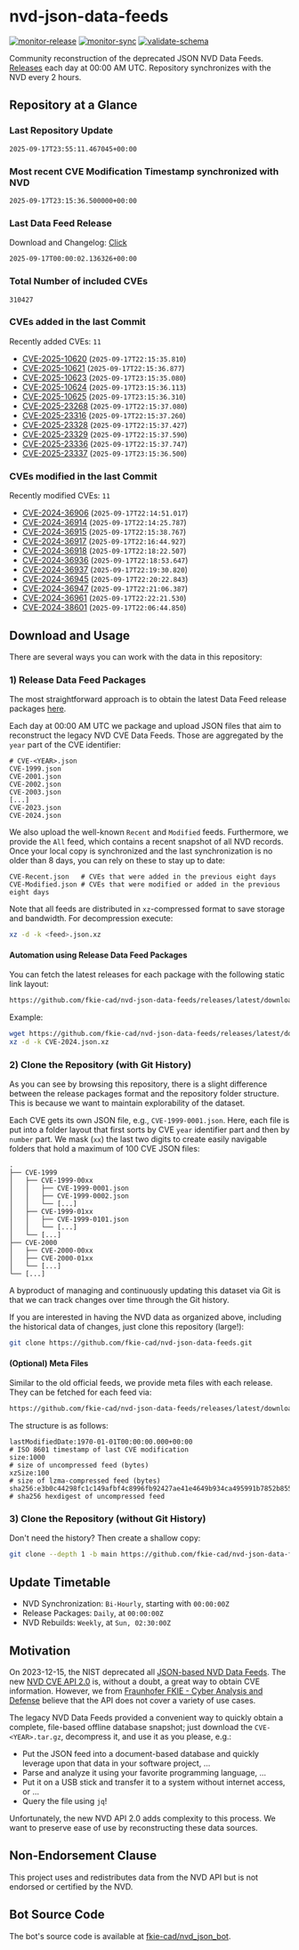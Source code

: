 # nvd-json-data-feeds

[![monitor-release](https://github.com/fkie-cad/nvd-json-data-feeds/actions/workflows/monitor_release.yml/badge.svg)](https://github.com/fkie-cad/nvd-json-data-feeds/actions/workflows/monitor_release.yml)
[![monitor-sync](https://github.com/fkie-cad/nvd-json-data-feeds/actions/workflows/monitor_sync.yml/badge.svg)](https://github.com/fkie-cad/nvd-json-data-feeds/actions/workflows/monitor_sync.yml)
[![validate-schema](https://github.com/fkie-cad/nvd-json-data-feeds/actions/workflows/validate_schema.yml/badge.svg)](https://github.com/fkie-cad/nvd-json-data-feeds/actions/workflows/validate_schema.yml)

Community reconstruction of the deprecated JSON NVD Data Feeds.
[Releases](https://github.com/fkie-cad/nvd-json-data-feeds/releases/latest) each day at 00:00 AM UTC.
Repository synchronizes with the NVD every 2 hours.

## Repository at a Glance

### Last Repository Update

```plain
2025-09-17T23:55:11.467045+00:00
```

### Most recent CVE Modification Timestamp synchronized with NVD

```plain
2025-09-17T23:15:36.500000+00:00
```

### Last Data Feed Release

Download and Changelog: [Click](https://github.com/fkie-cad/nvd-json-data-feeds/releases/latest)

```plain
2025-09-17T00:00:02.136326+00:00
```

### Total Number of included CVEs

```plain
310427
```

### CVEs added in the last Commit

Recently added CVEs: `11`

- [CVE-2025-10620](CVE-2025/CVE-2025-106xx/CVE-2025-10620.json) (`2025-09-17T22:15:35.810`)
- [CVE-2025-10621](CVE-2025/CVE-2025-106xx/CVE-2025-10621.json) (`2025-09-17T22:15:36.877`)
- [CVE-2025-10623](CVE-2025/CVE-2025-106xx/CVE-2025-10623.json) (`2025-09-17T23:15:35.080`)
- [CVE-2025-10624](CVE-2025/CVE-2025-106xx/CVE-2025-10624.json) (`2025-09-17T23:15:36.113`)
- [CVE-2025-10625](CVE-2025/CVE-2025-106xx/CVE-2025-10625.json) (`2025-09-17T23:15:36.310`)
- [CVE-2025-23268](CVE-2025/CVE-2025-232xx/CVE-2025-23268.json) (`2025-09-17T22:15:37.080`)
- [CVE-2025-23316](CVE-2025/CVE-2025-233xx/CVE-2025-23316.json) (`2025-09-17T22:15:37.260`)
- [CVE-2025-23328](CVE-2025/CVE-2025-233xx/CVE-2025-23328.json) (`2025-09-17T22:15:37.427`)
- [CVE-2025-23329](CVE-2025/CVE-2025-233xx/CVE-2025-23329.json) (`2025-09-17T22:15:37.590`)
- [CVE-2025-23336](CVE-2025/CVE-2025-233xx/CVE-2025-23336.json) (`2025-09-17T22:15:37.747`)
- [CVE-2025-23337](CVE-2025/CVE-2025-233xx/CVE-2025-23337.json) (`2025-09-17T23:15:36.500`)


### CVEs modified in the last Commit

Recently modified CVEs: `11`

- [CVE-2024-36906](CVE-2024/CVE-2024-369xx/CVE-2024-36906.json) (`2025-09-17T22:14:51.017`)
- [CVE-2024-36914](CVE-2024/CVE-2024-369xx/CVE-2024-36914.json) (`2025-09-17T22:14:25.787`)
- [CVE-2024-36915](CVE-2024/CVE-2024-369xx/CVE-2024-36915.json) (`2025-09-17T22:15:38.767`)
- [CVE-2024-36917](CVE-2024/CVE-2024-369xx/CVE-2024-36917.json) (`2025-09-17T22:16:44.927`)
- [CVE-2024-36918](CVE-2024/CVE-2024-369xx/CVE-2024-36918.json) (`2025-09-17T22:18:22.507`)
- [CVE-2024-36936](CVE-2024/CVE-2024-369xx/CVE-2024-36936.json) (`2025-09-17T22:18:53.647`)
- [CVE-2024-36937](CVE-2024/CVE-2024-369xx/CVE-2024-36937.json) (`2025-09-17T22:19:30.820`)
- [CVE-2024-36945](CVE-2024/CVE-2024-369xx/CVE-2024-36945.json) (`2025-09-17T22:20:22.843`)
- [CVE-2024-36947](CVE-2024/CVE-2024-369xx/CVE-2024-36947.json) (`2025-09-17T22:21:06.387`)
- [CVE-2024-36961](CVE-2024/CVE-2024-369xx/CVE-2024-36961.json) (`2025-09-17T22:22:21.530`)
- [CVE-2024-38601](CVE-2024/CVE-2024-386xx/CVE-2024-38601.json) (`2025-09-17T22:06:44.850`)


## Download and Usage

There are several ways you can work with the data in this repository:

### 1) Release Data Feed Packages

The most straightforward approach is to obtain the latest Data Feed release packages [here](https://github.com/fkie-cad/nvd-json-data-feeds/releases/latest).

Each day at 00:00 AM UTC we package and upload JSON files that aim to reconstruct the legacy NVD CVE Data Feeds.
Those are aggregated by the `year` part of the CVE identifier:

```
# CVE-<YEAR>.json
CVE-1999.json
CVE-2001.json
CVE-2002.json
CVE-2003.json
[...]
CVE-2023.json
CVE-2024.json
```

We also upload the well-known `Recent` and `Modified` feeds.
Furthermore, we provide the `All` feed, which contains a recent snapshot of all NVD records.
Once your local copy is synchronized and the last synchronization is no older than 8 days, you can rely on these to stay up to date:

```plain
CVE-Recent.json   # CVEs that were added in the previous eight days
CVE-Modified.json # CVEs that were modified or added in the previous eight days
```

Note that all feeds are distributed in `xz`-compressed format to save storage and bandwidth.
For decompression execute:

```sh
xz -d -k <feed>.json.xz
```

#### Automation using Release Data Feed Packages

You can fetch the latest releases for each package with the following static link layout:

```sh
https://github.com/fkie-cad/nvd-json-data-feeds/releases/latest/download/CVE-<YEAR>.json.xz
```

Example:

```sh
wget https://github.com/fkie-cad/nvd-json-data-feeds/releases/latest/download/CVE-2024.json.xz
xz -d -k CVE-2024.json.xz
```

### 2) Clone the Repository (with Git History)

As you can see by browsing this repository, there is a slight difference between the release packages format and the repository folder structure.
This is because we want to maintain explorability of the dataset.

Each CVE gets its own JSON file, e.g., `CVE-1999-0001.json`.
Here, each file is put into a folder layout that first sorts by CVE `year` identifier part and then by `number` part.
We mask (`xx`) the last two digits to create easily navigable folders that hold a maximum of 100 CVE JSON files:

```plain
.
├── CVE-1999
│   ├── CVE-1999-00xx
│   │   ├── CVE-1999-0001.json
│   │   ├── CVE-1999-0002.json
│   │   └── [...]
│   ├── CVE-1999-01xx
│   │   ├── CVE-1999-0101.json
│   │   └── [...]
│   └── [...]
├── CVE-2000
│   ├── CVE-2000-00xx
│   ├── CVE-2000-01xx
│   └── [...]
└── [...]
```

A byproduct of managing and continuously updating this dataset via Git is that we can track changes over time through the Git history.

If you are interested in having the NVD data as organized above, including the historical data of changes, just clone this repository (large!):

```sh
git clone https://github.com/fkie-cad/nvd-json-data-feeds.git
```

#### (Optional) Meta Files

Similar to the old official feeds, we provide meta files with each release. They can be fetched for each feed via:

```sh
https://github.com/fkie-cad/nvd-json-data-feeds/releases/latest/download/CVE-<YEAR>.meta
```

The structure is as follows:

```plain
lastModifiedDate:1970-01-01T00:00:00.000+00:00                          # ISO 8601 timestamp of last CVE modification
size:1000                                                               # size of uncompressed feed (bytes)
xzSize:100                                                              # size of lzma-compressed feed (bytes)
sha256:e3b0c44298fc1c149afbf4c8996fb92427ae41e4649b934ca495991b7852b855 # sha256 hexdigest of uncompressed feed
```

### 3) Clone the Repository (without Git History)

Don't need the history? Then create a shallow copy:

```sh
git clone --depth 1 -b main https://github.com/fkie-cad/nvd-json-data-feeds.git
```


## Update Timetable

* NVD Synchronization: `Bi-Hourly`, starting with `00:00:00Z`
* Release Packages: `Daily`, at `00:00:00Z`
* NVD Rebuilds: `Weekly`, at `Sun, 02:30:00Z`


## Motivation

On 2023-12-15, the NIST deprecated all [JSON-based NVD Data Feeds](https://nvd.nist.gov/vuln/data-feeds#divRetirementBanner-1).
The new [NVD CVE API 2.0](https://nvd.nist.gov/developers/vulnerabilities) is, without a doubt, a great way to obtain CVE information.
However, we from [Fraunhofer FKIE - Cyber Analysis and Defense](https://www.fkie.fraunhofer.de/en/departments/cad.html) believe that the API does not cover a variety of use cases.

The legacy NVD Data Feeds provided a convenient way to quickly obtain a complete, file-based offline database snapshot; just download the `CVE-<YEAR>.tar.gz`, decompress it, and use it as you please, e.g.:

- Put the JSON feed into a document-based database and quickly leverage upon that data in your software project, ...
- Parse and analyze it using your favorite programming language, ...
- Put it on a USB stick and transfer it to a system without internet access, or ...
- Query the file using `jq`!

Unfortunately, the new NVD API 2.0 adds complexity to this process.
We want to preserve ease of use by reconstructing these data sources.

## Non-Endorsement Clause

This project uses and redistributes data from the NVD API but is not endorsed or certified by the NVD.

## Bot Source Code

The bot's source code is available at [fkie-cad/nvd\_json\_bot](https://github.com/fkie-cad/nvd_json_bot).